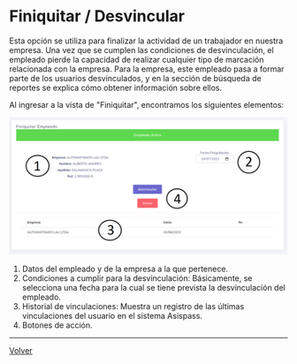 # Finiquitar / Desvincular

Esta opción se utiliza para finalizar la actividad de un trabajador en nuestra empresa. Una vez que se cumplen las condiciones de desvinculación, el empleado pierde la capacidad de realizar cualquier tipo de marcación relacionada con la empresa. Para la empresa, este empleado pasa a formar parte de los usuarios desvinculados, y en la sección de búsqueda de reportes se explica cómo obtener información sobre ellos.

Al ingresar a la vista de "Finiquitar", encontramos los siguientes elementos:

![finiquitar](../img/EmpleadoFiniquitarEnum.png)

1. Datos del empleado y de la empresa a la que pertenece.
2. Condiciones a cumplir para la desvinculación: Básicamente, se selecciona una fecha para la cual se tiene prevista la desvinculación del empleado.
3. Historial de vinculaciones: Muestra un registro de las últimas vinculaciones del usuario en el sistema Asispass.
4. Botones de acción.

---

[Volver](./index.md)
